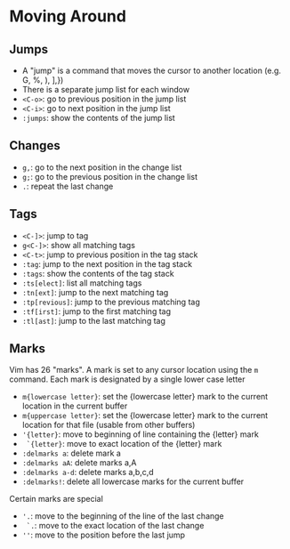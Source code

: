 # Moving Around

## Jumps

- A "jump" is a command that moves the cursor to another location (e.g. G, %, ), ],})
- There is a separate jump list for each window
- `<C-o>`: go to previous position in the jump list
- `<C-i>`: go to next position in the jump list
- `:jumps`: show the contents of the jump list

## Changes

- `g,`: go to the next position in the change list
- `g;`: go to the previous position in the change list
- `.`: repeat the last change

## Tags

- `<C-]>`: jump to tag
- `g<C-]>`: show all matching tags
- `<C-t>`: jump to previous position in the tag stack
- `:tag`: jump to the next position in the tag stack
- `:tags`: show the contents of the tag stack
- `:ts[elect]`: list all matching tags
- `:tn[ext]`: jump to the next matching tag
- `:tp[revious]`: jump to the previous matching tag
- `:tf[irst]`: jump to the first matching tag
- `:tl[ast]`: jump to the last matching tag

## Marks

Vim has 26 "marks". A mark is set to any cursor location using the `m` command. Each mark
is designated by a single lower case letter

- `m{lowercase letter}`: set the {lowercase letter} mark to the current location in the current buffer
- `m{uppercase letter}`: set the {lowercase letter} mark to the current location for that file (usable
  from other buffers)
- `'{letter}`: move to beginning of line containing the {letter} mark
- `` `{letter}``: move to exact location of the {letter} mark
- `:delmarks a`: delete mark a
- `:delmarks aA`: delete marks a,A
- `:delmarks a-d`: delete marks a,b,c,d
- `:delmarks!`: delete all lowercase marks for the current buffer

Certain marks are special

- `'.`: move to the beginning of the line of the last change
- `` `.``: move to the exact location of the last change
- `''`: move to the position before the last jump
